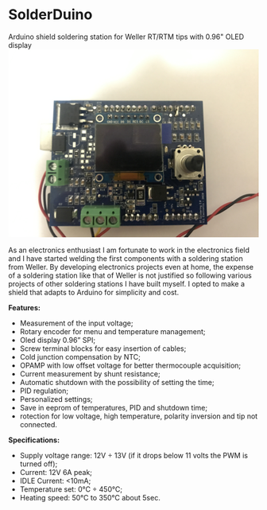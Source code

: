 # SolderDuino
Arduino shield soldering station for Weller RT/RTM tips with 0.96" OLED display
![alt text](https://github.com/VSElec/SolderDuino/blob/master/DOC/IMG_1429.JPG?raw=true)

As an electronics enthusiast I am fortunate to work in the electronics field and I have started welding the first components with a soldering station from Weller.
By developing electronics projects even at home, the expense of a soldering station like that of Weller is not justified so following various projects of other soldering stations I have built myself.
I opted to make a shield that adapts to Arduino for simplicity and cost.

**Features:**
-	Measurement of the input voltage;
-	Rotary encoder for menu and temperature management;
-	Oled display 0.96” SPI;
-	Screw terminal blocks for easy insertion of cables;
-	Cold junction compensation by NTC;
-	OPAMP with low offset voltage for better thermocouple acquisition;
-	Current measurement by shunt resistance;
-	Automatic shutdown with the possibility of setting the time;
-	PID regulation;
-	Personalized settings; 
-	Save in eeprom of temperatures, PID and shutdown time;
-	rotection for low voltage, high temperature, polarity inversion and tip not connected.

**Specifications:**
-	Supply voltage range: 12V ÷ 13V (if it drops below 11 volts the PWM is turned off);
-	Current: 12V 6A peak;
-	IDLE Current: <10mA;
-	Temperature set: 0°C ÷ 450°C;
-	Heating speed: 50°C to 350°C about 5sec.
